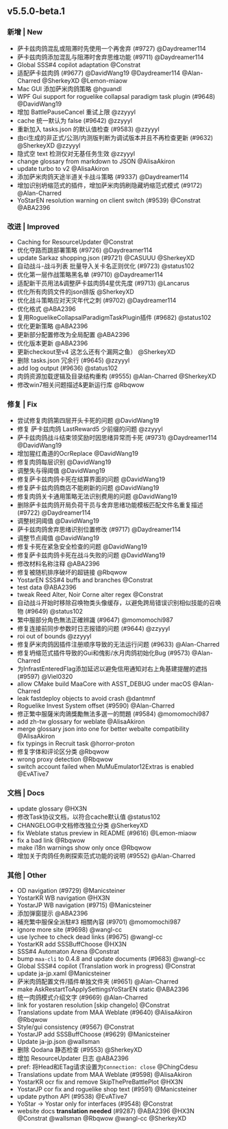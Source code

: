 ## v5.5.0-beta.1

### 新增 | New

* 萨卡兹肉鸽混乱或阻滞时先使用一个再舍弃 (#9727) @Daydreamer114
* 萨卡兹肉鸽添加混乱与阻滞时舍弃思维功能 (#9711) @Daydreamer114
* Global SSS#4 copilot adaptation @Constrat
* 适配萨卡兹肉鸽 (#9677) @DavidWang19 @Daydreamer114 @Alan-Charred @SherkeyXD @Lemon-miaow
* Mac GUI 添加萨米肉鸽策略 @hguandl
* WPF Gui support for roguelike collapsal paradigm task plugin (#9648) @DavidWang19
* 增加 BattlePauseCancel 重试上限 @zzyyyl
* cache 统一默认为 false (#9642) @zzyyyl
* 重新加入 tasks.json 的默认值检查 (#9583) @zzyyyl
* 由ci生成的非正式/公测/内测版判断为调试版本并且不再检查更新 (#9632) @SherkeyXD @zzyyyl
* 隐式空 text 检测仅对无基任务生效 @zzyyyl
* change glossary from markdown to JSON @AlisaAkiron
* update turbo to v2 @AlisaAkiron
* 添加萨米肉鸽天途半道关卡战斗策略 (#9337) @Daydreamer114
* 增加识别坍缩范式的插件，增加萨米肉鸽刷隐藏坍缩范式模式 (#9172) @Alan-Charred
* YoStarEN resolution warning on client switch (#9539) @Constrat @ABA2396

### 改进 | Improved

* Caching for ResourceUpdater @Constrat
* 优化夺路而跳部署策略 (#9726) @Daydreamer114
* update Sarkaz shopping.json (#9721) @CASUUU @SherkeyXD
* 自动战斗-战斗列表 批量导入关卡名正则优化 (#9723) @status102
* 优化第一层作战策略黑名单 (#9710) @Daydreamer114
* 适配新干员用法&调整萨卡兹肉鸽4星优先度 (#9713) @Lancarus
* 优化所有肉鸽文件的json排版 @SherkeyXD
* 优化战斗策略应对天灾年代之刺 (#9702) @Daydreamer114
* 优化格式 @ABA2396
* 复用RoguelikeCollapsalParadigmTaskPlugin插件 (#9682) @status102
* 优化更新策略 @ABA2396
* 更新部分配置修改为全局配置 @ABA2396
* 优化版本更新 @ABA2396
* 更新checkout至v4 这怎么还有个漏网之鱼） @SherkeyXD
* 删除 tasks.json 冗余行 (#9645) @zzyyyl
* add log output (#9636) @status102
* 肉鸽资源加载逻辑及目录结构重构 (#9555) @Alan-Charred @SherkeyXD
* 修改win7相关问题描述&更新运行库 @Rbqwow

### 修复 | Fix

* 尝试修复肉鸽第四层开头卡死的问题 @DavidWang19
* 修复 萨卡兹肉鸽 LastReward5 少前缀的问题 @zzyyyl
* 萨卡兹肉鸽战斗结束领奖励时因思绪异常而卡死 (#9731) @Daydreamer114 @DavidWang19
* 增加猩红甬道的OcrReplace @DavidWang19
* 修复肉鸽每层识别 @DavidWang19
* 调整失与得阈值 @DavidWang19
* 修复萨卡兹肉鸽卡死在结算界面的问题 @DavidWang19
* 修复萨卡兹肉鸽商店不能刷新的问题 @DavidWang19
* 修复肉鸽关卡通用策略无法识别费用的问题 @DavidWang19
* 删除萨卡兹肉鸽开局负荷干员与舍弃思绪功能模板匹配文件名重复描述 (#9722) @Daydreamer114
* 调整树洞阈值 @DavidWang19
* 萨卡兹肉鸽舍弃思绪识别位置修改 (#9717) @Daydreamer114
* 调整节点阈值 @DavidWang19
* 修复卡死在紧急安全检查的问题 @DavidWang19
* 修复萨卡兹肉鸽卡死在战斗失败的问题 @DavidWang19
* 修改材料名称注释 @ABA2396
* 修复被随机排序破坏的超链接 @Rbqwow
* YostarEN SSS#4 buffs and branches @Constrat
* test data @ABA2396
* tweak Reed Alter, Noir Corne alter regex @Constrat
* 自动战斗开始时移除召唤物类头像缓存，以避免跨局错误识别相似技能的召唤物 (#9649) @status102
* 繁中服部分角色無法正確辨識 (#9647) @momomochi987
* 修复连接前同步参数时日志报错的问题 (#9644) @zzyyyl
* roi out of bounds @zzyyyl
* 修复萨米肉鸽因插件注册顺序导致的无法运行问题 (#9633) @Alan-Charred
* 修复坍缩范式插件导致的Gui和傀影/水月肉鸽初始化Bug (#9573) @Alan-Charred
* 为InfrastEnteredFlag添加延迟以避免信用通知对右上角基建提醒的遮挡 (#9597) @Viel0320
* allow CMake build MaaCore with ASST_DEBUG under macOS @Alan-Charred
* leak fastdeploy objects to avoid crash @dantmnf
* Roguelike Invest System offset (#9590) @Alan-Charred
* 修正繁中服薩米肉鴿獎勵無法多選一的問題 (#9584) @momomochi987
* add zh-tw glossary for weblate @AlisaAkiron
* merge glossary json into one for better webalte compatibility @AlisaAkiron
* fix typings in Recruit task @horror-proton
* 修复字体和评论区分类 @Rbqwow
* wrong proxy detection @Rbqwow
* switch account failed when MuMuEmulator12Extras is enabled @EvATive7

### 文档 | Docs

* update glossary @HX3N
* 修改Task协议文档，以符合cache默认值 @status102
* CHANGELOG中文档修改独立分类 @SherkeyXD
* fix Weblate status preview in README (#9616) @Lemon-miaow
* fix a bad link @Rbqwow
* make i18n warnings show only once @Rbqwow
* 增加关于肉鸽任务刷探索范式功能的说明 (#9552) @Alan-Charred

### 其他 | Other

* OD navigation (#9729) @Manicsteiner
* YostarKR WB navigation @HX3N
* YostarJP WB navigation (#9715) @Manicsteiner
* 添加弹窗提示 @ABA2396
* 補充繁中服保全派駐#3 相關內容 (#9701) @momomochi987
* ignore more site (#9698) @wangl-cc
* use lychee to check dead links (#9675) @wangl-cc
* YostarKR add SSSBuffChoose @HX3N
* SSS#4 Automaton Arena @Constrat
* bump `maa-cli` to 0.4.8 and update documents (#9683) @wangl-cc
* Global SSS#4 copilot (Translation work in progress) @Constrat
* update ja-jp.xaml @Manicsteiner
* 萨米肉鸽配置文件/插件单独文件夹 (#9651) @Alan-Charred
* make AskRestartToApplySettingsYoStarEN static @ABA2396
* 统一肉鸽模式介绍文字 (#9669) @Alan-Charred
* link for yostaren resolution [skip changelo] @Constrat
* Translations update from MAA Weblate (#9640) @AlisaAkiron @Rbqwow
* Style/gui consistency (#9567) @Constrat
* YostarJP add SSSBuffChoose (#9629) @Manicsteiner
* Update ja-jp.json @wallsman
* 删除 Qodana 静态检查 (#9553) @SherkeyXD
* 增加 ResourceUpdater 日志 @ABA2396
* pref: 将Head和ETag请求设置为`Connection: close` @ChingCdesu
* Translations update from MAA Weblate (#9598) @AlisaAkiron
* YostarKR ocr fix and remove SkipThePreBattlePlot @HX3N
* YostarJP cor fix and roguelike shop text (#9591) @Manicsteiner
* update python API (#9538) @EvATive7
* YoStar -> Yostar only for interfaces (#9548) @Constrat
* website docs **translation needed** (#9287) @ABA2396 @HX3N @Constrat @wallsman @Rbqwow @wangl-cc @SherkeyXD
